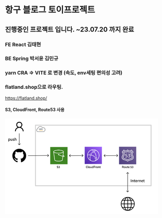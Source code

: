 # 항구 블로그 토이프로젝트

## 진행중인 프로젝트 입니다. ~23.07.20 까지 완료

### FE React 김태현

### BE Spring 박서윤 김민규

### yarn CRA => VITE 로 변경 (속도, env세팅 편의성 고려)

### flatland.shop으로 라우팅.

https://flatland.shop/

#### S3, CloudFront, Route53 사용

<img src="./src/lib/img/readme1.png">
